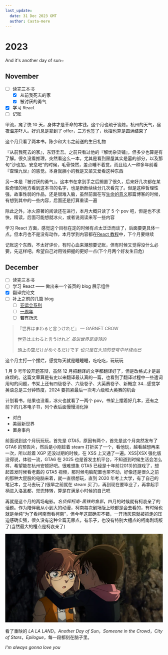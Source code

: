 ```yaml
---
last_update:
  date: 31 Dec 2023 GMT
  author: Casta-mere
---
```


# 2023

And it's another day of sun~

## November

- [ ] 读完三本书
  - [x] 从前我死去的家
  - [x] 被讨厌的勇气
- [x] 学习 React
- [ ] 记账

甲流，瘫了快 10 天，身体才是革命的本钱，这个月也疏于锻炼。杭州的天气，昼夜温差吓人。好消息是拿到了 offer，三方也签了，秋招也算是圆满结束了

这个月只看了两本书，陈少和大韦之前送的生日礼物

『从前我死去的家』，东野圭吾。之前只看过他的『解忧杂货铺』，但多少也算是有了解。很久没看推理，突然看这么一本，尤其是看到房屋其实是墓的部分，以及那句“沙也加，安息吧”的时候，毛骨悚然，差点睡不着觉，而且给人一种多年前看『查理九世』的感觉。本身就胆小的我是又菜又爱看这种东西

另一本是『被讨厌的勇气』。这本书在拿到手之后搁置了很久，后来好几次都在某些奇怪的地方看到这本书的名字，也是断断续续分几次看完了。但是这种哲理性强，故事性弱的作品，还是很难入脑，虽然前面在写[生命的意义](/blog/42)那篇博客的时候，有想到其中的一些内容，后面还是打算重读一遍

除此之外，冰火原著的阅读还在进行，本月大概只读了 5 个 pov 吧，但是也不求快，精读，后面可能想就冰火，或者说阅读来写一些内容

学习 React 方面，感觉这个目标在定的时候有点太泛泛而谈了，后面要更具体一点。但本月也不是没有动作，本月学到内容都在[React 教程](/docs/category/react)中，下个月要继续

记账这个东西，不太好评价，有时心血来潮想要记账，但有时候又觉得没什么必要，先这样吧。希望自己对用钱把握的更好一点(下个月两个好友生日危)

## December

- [ ] 读完三本书
- [ ] 学习 React —— 做出来一个首页的 blog 展示组件
- [x] 翻译完论文
- [ ] 补上之前的几篇 blog
  - [ ] [亚运会系列](/blog/AsianGamesOpeningCeremony)
  - [ ] [一周年](/blog/1stAnniversary)
  - [ ] [若有所思](/blog/Thoughts)

> 『世界はまわると言うけれど』 — GARNET CROW
>
> 世界はまわると言うけれど _虽说世界是旋转的_
>
> 頭上の空だけがめぐるだけです _也只是在头顶的苍穹中环绕而已_

这个月主打一个摆烂，感觉每天就是睡睡睡，吃吃吃，玩玩玩

1 月 9 号毕设开题答辩，虽然 12 月把翻译的文字都翻译好了，但是改格式才是最麻烦的。这篇文章算是有史以来翻译最认真的一篇，也看到了翻译过程中一些遣词用句的问题，书架上还有四级卷子、六级卷子、大英赛卷子、新概念 34...感觉学英语总是三分钟热度，2024 要抓紧最后一次考六级和大英赛的机会

计划看书，结果也没看，冰火也就看了一两个 pov，书架上摆着好几本，还有之前下的几本电子书，列个表后面慢慢消化掉

- 对白
- 美丽新世界
- 置身事内

前面说到这个月玩玩玩。首先是 _GTA5_，原因有两个，首先是这个月突然发布了 GTA6 的预告片，然后是小刚趁着 steam 打折买了一个，看他玩，越看越想再来一次，所以趁着 XGP 还没过期的时候，在 XSS 上又通了一遍。XSS|XSX 强化版没得说，体验一流，GTA6 在 2025 也是首发主机平台，不知道到时候生活会怎么样，希望能在杭州安顿好吧。很难想象 GTA5 已经是十年前(2013)的游戏了，想起首发时候看老戴的 GTA5 视频，那时候电脑配置也带不动，好像还是很久之前的那种大屁股的电脑来着，就一直很想玩，直到 2020 年考上大学，有了自己的笔记本，立马去玩了(很早之前就在 steam 买了)，再到现在要毕业了，再拿起手柄进入洛圣都，兜兜转转，算是在满足小时候的自己吧

再就是这个月的两场电影。_名侦探柯南-黑铁的鱼影_，四月的时候就有柯哀亲了的话题。作为陪伴我从小到大的动漫，柯南每次剧场版上映都是会去看的，有时候也就是单纯“为了看柯南而看柯南”，但今年这部确实不错，一开场灰原就被抓走的压迫感确实强，很久没有这种全篇无尿点，有乐子，也没有特别大槽点的柯南剧场版了(当然最大的槽点是柯哀亲了)

![名侦探柯南](./image/2023/conan.jpg "柯哀")

看了重映的 _LA LA LAND_。_Another Day of Sun_，_Someone in the Crowd_，_City of Stars_，_Epilogue_，每一段都刻在脑子里。

_I'm always gonna love you_
